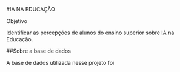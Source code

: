 #IA NA EDUCAÇÃO

Objetivo

Identificar as percepções de alunos do ensino superior sobre IA na Educação.

##Sobre a base de dados

A base de dados utilizada nesse projeto foi 
